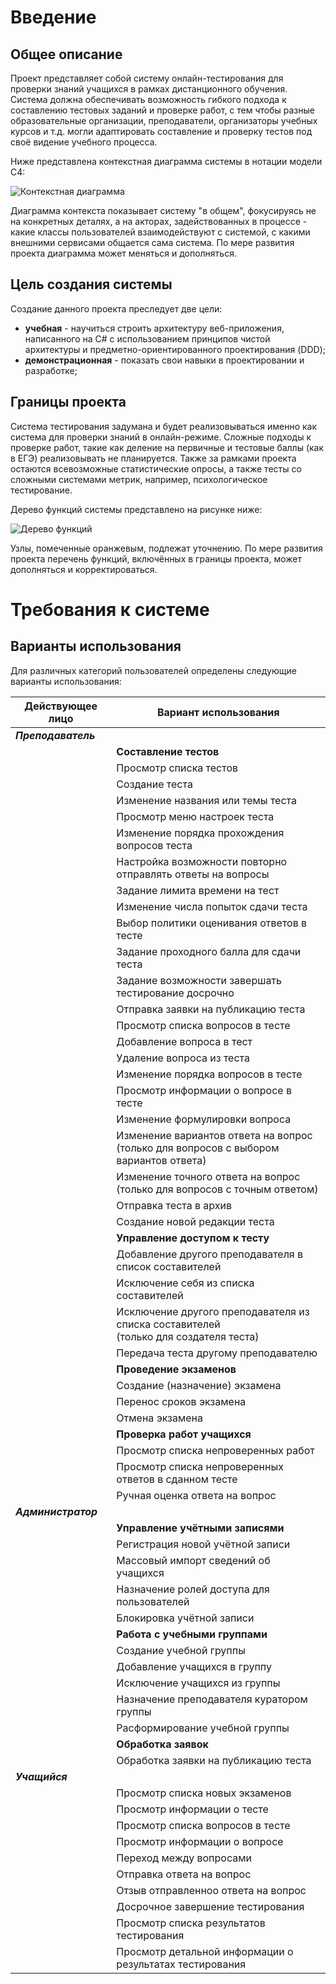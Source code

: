 # Введение

## Общее описание
Проект представляет собой систему онлайн-тестирования для проверки знаний учащихся в рамках дистанционного обучения. Система должна обеспечивать возможность гибкого подхода к составлению тестовых заданий и проверке работ, с тем чтобы разные образовательные организации, преподаватели, организаторы учебных курсов и т.д. могли адаптировать составление и проверку тестов под своё видение учебного процесса.

Ниже представлена контекстная диаграмма системы в нотации модели C4:

![Контекстная диаграмма](/docs/Images/c4_context_diagram.svg)

Диаграмма контекста показывает систему "в общем", фокусируясь не на конкретных деталях, а на акторах, задействованных в процессе - какие классы пользователей взаимодействуют с системой, с какими внешними сервисами общается сама система.
По мере развития проекта диаграмма может меняться и дополняться.

## Цель создания системы
Создание данного проекта преследует две цели:
 - **учебная** - научиться строить архитектуру веб-приложения, написанного на C# с использованием принципов чистой архитектуры и предметно-ориентированного проектирования (DDD);
 - **демонстрационная** - показать свои навыки в проектировании и разработке;

## Границы проекта
Система тестирования задумана и будет реализовываться именно как система для проверки знаний в онлайн-режиме. Сложные подходы к проверке работ, такие как деление на первичные и тестовые баллы (как в ЕГЭ) реализовывать не планируется. Также за рамками проекта остаются всевозможные статистические опросы, а также тесты со сложными системами метрик, например, психологическое тестирование.

Дерево функций системы представлено на рисунке ниже:

![Дерево функций](/docs/Images/feature_tree.svg)

Узлы, помеченные оранжевым, подлежат уточнению. По мере развития проекта перечень функций, включённых в границы проекта, может дополняться и корректироваться.

# Требования к системе
## Варианты использования
Для различных категорий пользователей определены следующие варианты использования:

|  Действующее лицо  |       Вариант использования       |
|--------------------|-----------------------------------|
|**_Преподаватель_**||
||**Составление тестов**|
||Просмотр списка тестов|
||Создание теста|
||Изменение названия или темы теста|
||Просмотр меню настроек теста|
||Изменение порядка прохождения вопросов теста|
||Настройка возможности повторно отправлять ответы на вопросы|
||Задание лимита времени на тест|
||Изменение числа попыток сдачи теста|
||Выбор политики оценивания ответов в тесте|
||Задание проходного балла для сдачи теста|
||Задание возможности завершать тестирование досрочно|
||Отправка заявки на публикацию теста|
||Просмотр списка вопросов в тесте|
||Добавление вопроса в тест|
||Удаление вопроса из теста|
||Изменение порядка вопросов в тесте|
||Просмотр информации о вопросе в тесте|
||Изменение формулировки вопроса|
||Изменение вариантов ответа на вопрос<br/>(только для вопросов с выбором вариантов ответа)|
||Изменение точного ответа на вопрос<br/>(только для вопросов с точным ответом)|
||Отправка теста в архив|
||Создание новой редакции теста|
||**Управление доступом к тесту**|
||Добавление другого преподавателя в список составителей|
||Исключение себя из списка составителей|
||Исключение другого преподавателя из списка составителей<br/>(только для создателя теста)|
||Передача теста другому преподавателю|
||**Проведение экзаменов**|
||Создание (назначение) экзамена|
||Перенос сроков экзамена|
||Отмена экзамена|
||**Проверка работ учащихся**|
||Просмотр списка непроверенных работ|
||Просмотр списка непроверенных ответов в сданном тесте|
||Ручная оценка ответа на вопрос|
|**_Администратор_**||
||**Управление учётными записями**|
||Регистрация новой учётной записи|
||Массовый импорт сведений об учащихся|
||Назначение ролей доступа для пользователей|
||Блокировка учётной записи|
||**Работа с учебными группами**|
||Создание учебной группы|
||Добавление учащихся в группу|
||Исключение учащихся из группы|
||Назначение преподавателя куратором группы|
||Расформирование учебной группы|
||**Обработка заявок**|
||Обработка заявки на публикацию теста|
|**_Учащийся_**||
||Просмотр списка новых экзаменов|
||Просмотр информации о тесте|
||Просмотр списка вопросов в тесте|
||Просмотр информации о вопросе|
||Переход между вопросами|
||Отправка ответа на вопрос|
||Отзыв отправленноо ответа на вопрос|
||Досрочное завершение тестирования|
||Просмотр списка результатов тестирования|
||Просмотр детальной информации о результатах тестирования|